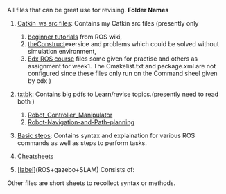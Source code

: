 All files that can be great use for revising.
**Folder Names**

1. [Catkin_ws src files](<Catkin_ws src files>): Contains my Catkin src files
    (presently only 
    1. [beginner tutorials](<Catkin_ws src files/beginner_tutorials>) from ROS wiki, 
    2.  [theConstruct](<Catkin_ws src files/TheConstructTutorials>)exersice and problems which could be solved without simulation environment, 
    3. [Edx ROS course](<Catkin_ws src files/edxros>) files some given for practise and others as assignment for week1. The Cmakelist.txt and package.xml are not configured since these files only run on the Command sheel given by edx )

2.  [txtbk](txtbk): Contains big pdfs to Learn/revise topics.(presently need to read both )
    1. [Robot_Controller_Manipulator](txtbk/Robot_Controller_Manipulator.pdf)
    2. [Robot-Navigation-and-Path-planning](txtbk/Robot-Navigation-and-Path-planning.pdf)

3. [Basic steps](<Basic steps.md>): Contains syntax and explaination for various ROS commands as well as steps to perform tasks.

4. [Cheatsheets](Cheatsheets)

5. [[label](ROS+gazebo+SLAM)](ROS+gazebo+SLAM) Consists of:
    

Other files are short sheets to recollect syntax or methods.
